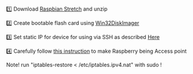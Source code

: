 :one: Download [Raspbian Stretch](https://www.raspberrypi.org/downloads/raspbian/) and unzip

:two: Create bootable flash card using [Win32DiskImager](https://sourceforge.net/projects/win32diskimager/)

:three: Set static IP for device for using via SSH as described [Here](https://www.linode.com/docs/networking/linux-static-ip-configuration/)

:four: Carefully follow [this instruction](https://www.raspberrypi.org/documentation/configuration/wireless/access-point.md) to make Raspberry being Access point

  Note! run "iptables-restore < /etc/iptables.ipv4.nat" with sudo !
